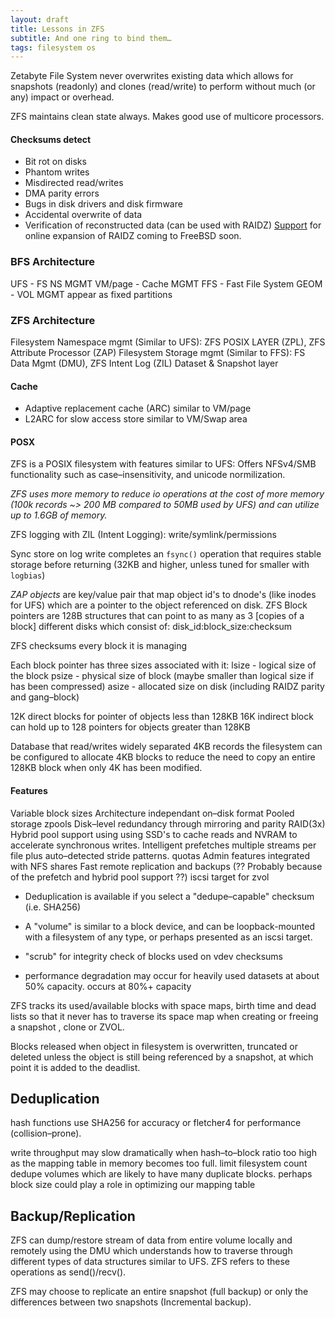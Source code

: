 ```yaml
---
layout: draft
title: Lessons in ZFS
subtitle: And one ring to bind them…
tags: filesystem os
---
```


Zetabyte File System  never overwrites existing data which allows for snapshots (readonly) and clones (read/write) to perform without 
much (or any) impact or overhead.

ZFS maintains clean state always. Makes good use of multicore processors.

#### Checksums detect

- Bit rot on disks
- Phantom writes
- Misdirected read/writes
- DMA parity errors
- Bugs in disk drivers and disk firmware
- Accidental overwrite of data
- Verification of reconstructed data (can be used with RAIDZ)
[Support](https://www.freebsdfoundation.org/blog/openzfs-raid-z-online-expansion-project-announcement/) 
for online expansion of RAIDZ coming to FreeBSD soon.

### BFS Architecture
UFS  - FS NS MGMT
VM/page - Cache MGMT
FFS - Fast File System
GEOM - VOL MGMT
appear as fixed partitions

### ZFS Architecture
Filesystem Namespace mgmt (Similar to UFS):
ZFS POSIX LAYER (ZPL), ZFS Attribute Processor (ZAP)
Filesystem Storage mgmt (Similar to FFS):
FS Data Mgmt (DMU), ZFS Intent Log (ZIL) 
Dataset & Snapshot layer

#### Cache
* Adaptive replacement cache (ARC) similar to VM/page
* L2ARC for slow access store similar to VM/Swap area

#### POSX
ZFS is a POSIX filesystem with features similar to UFS:
Offers NFSv4/SMB functionality such as case–insensitivity, and 
unicode normilization.


_ZFS uses more memory to reduce io operations at the cost of more memory (100k records ~> 200 MB compared to 50MB used by UFS) and
can utilize up to 1.6GB of memory._

ZFS logging with ZIL (Intent Logging): write/symlink/permissions

Sync store on log write completes an `fsync()` operation that 
requires stable storage before returning 
(32KB and higher, unless tuned for smaller with `logbias`)

_ZAP objects_ are key/value pair that map object id's to dnode's (like inodes for UFS) which are a pointer to the object referenced on disk.
ZFS Block pointers are 128B structures that can point to as many as 3 [copies of a block] different disks which consist of:
 disk_id:block_size:checksum

ZFS checksums every block it is managing

Each block pointer has three sizes associated with it:
lsize - logical size of the block
psize - physical size of block (maybe smaller than logical size if has been compressed)
asize - allocated size on disk (including RAIDZ parity and gang–block)


12K direct blocks for pointer of objects less than 128KB
16K indirect block can hold up to 128 pointers for objects greater than 128KB

Database that read/writes widely separated 4KB records the filesystem can be configured to allocate 4KB 
blocks to reduce the need to copy an entire 128KB block when only 4K has been modified.




#### Features  
Variable block sizes
Architecture independant on–disk format
Pooled storage zpools
Disk–level redundancy through mirroring and parity RAID(3x)
Hybrid pool support using using SSD's to cache reads and NVRAM to accelerate synchronous writes.
Intelligent prefetches multiple streams per file plus auto–detected stride patterns.
quotas
Admin features integrated with NFS shares
Fast remote replication and backups (?? Probably because of the prefetch and hybrid pool support ??)
iscsi target for zvol


- Deduplication is available if you select a "dedupe–capable" checksum (i.e. SHA256)

- A "volume" is similar to a block device, and can be loopback-mounted with a filesystem of any type, or perhaps presented as an iscsi target.


- "scrub" for integrity check of blocks used on vdev checksums

- performance degradation may occur for heavily used datasets at about 50% capacity. occurs at 80%+ capacity


ZFS tracks its used/available blocks with space maps, birth time and dead lists so that it never
has to traverse its space map when creating or freeing a snapshot , clone or ZVOL.

Blocks released when object in filesystem is overwritten, truncated or deleted unless the object is still being
referenced by a snapshot, at which point it is added to the deadlist.

## Deduplication
hash functions use SHA256 for accuracy or fletcher4 for performance (collision–prone).

write throughput may slow dramatically when hash–to–block ratio too high as the mapping table in memory becomes too full.
limit filesystem count
dedupe volumes which are likely to have many duplicate blocks.
perhaps block size could play a role in optimizing our mapping table

## Backup/Replication
ZFS can dump/restore stream of data from entire volume locally and remotely using the DMU which understands how
to traverse through different types of data structures similar to UFS. ZFS refers to these operations as send()/recv().

ZFS may choose to replicate an entire snapshot (full backup) or only the differences between two snapshots (Incremental backup).
